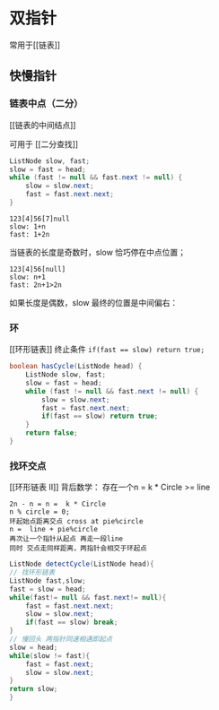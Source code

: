 # 双指针
常用于[[链表]]

## 快慢指针

### 链表中点（二分）
[[链表的中间结点]]

可用于 [[二分查找]]
```java
ListNode slow, fast;
slow = fast = head;
while (fast != null && fast.next != null) {
    slow = slow.next;
    fast = fast.next.next;
}
```

```
123[4]56[7]null
slow: 1+n
fast: 1+2n
```
当链表的长度是奇数时，slow 恰巧停在中点位置；
```
123[4]56[null]
slow: n+1 
fast: 2n+1>2n
```
如果长度是偶数，slow 最终的位置是中间偏右：
### 环
[[环形链表]]
终止条件 `if(fast == slow) return true; `

```java
boolean hasCycle(ListNode head) {
    ListNode slow, fast;
    slow = fast = head;
    while (fast != null && fast.next != null) {
        slow = slow.next;
        fast = fast.next.next;
        if(fast == slow) return true;
    }
    return false;
}
```

### 找环交点
[[环形链表 II]]
背后数学： 存在一个n = k * Circle >= line

```
2n - n = n =  k * Circle 
n % circle = 0;
环起始点距离交点 cross at pie%circle
n =  line + pie%circle 
再次让一个指针从起点 再走一段line
同时 交点走同样距离，两指针会相交于环起点
```

```java
ListNode detectCycle(ListNode head){
// 找环形链表
ListNode fast,slow;
fast = slow = head;
while(fast!= null && fast.next!= null){
    fast = fast.next.next;
    slow = slow.next;
    if(fast == slow) break;
}
// 慢回头 两指针同速相遇即起点
slow = head;
while(slow != fast){
    fast = fast.next;
    slow = slow.next;
}
return slow;
}
```